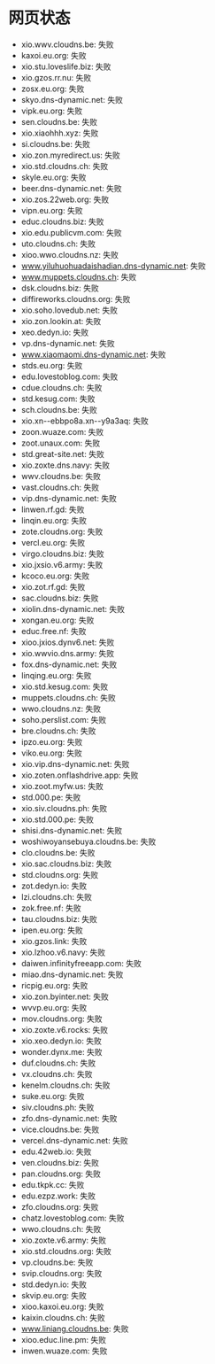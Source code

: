 # 网页状态
- xio.wwv.cloudns.be: 失败
- kaxoi.eu.org: 失败
- xio.stu.loveslife.biz: 失败
- xio.gzos.rr.nu: 失败
- zosx.eu.org: 失败
- skyo.dns-dynamic.net: 失败
- vipk.eu.org: 失败
- sen.cloudns.be: 失败
- xio.xiaohhh.xyz: 失败
- si.cloudns.be: 失败
- xio.zon.myredirect.us: 失败
- xio.std.cloudns.ch: 失败
- skyle.eu.org: 失败
- beer.dns-dynamic.net: 失败
- xio.zos.22web.org: 失败
- vipn.eu.org: 失败
- educ.cloudns.biz: 失败
- xio.edu.publicvm.com: 失败
- uto.cloudns.ch: 失败
- xioo.wwo.cloudns.nz: 失败
- www.yiluhuohuadaishadian.dns-dynamic.net: 失败
- www.muppets.cloudns.ch: 失败
- dsk.cloudns.biz: 失败
- diffireworks.cloudns.org: 失败
- xio.soho.lovedub.net: 失败
- xio.zon.lookin.at: 失败
- xeo.dedyn.io: 失败
- vp.dns-dynamic.net: 失败
- www.xiaomaomi.dns-dynamic.net: 失败
- stds.eu.org: 失败
- edu.lovestoblog.com: 失败
- cdue.cloudns.ch: 失败
- std.kesug.com: 失败
- sch.cloudns.be: 失败
- xio.xn--ebbpo8a.xn--y9a3aq: 失败
- zoon.wuaze.com: 失败
- zoot.unaux.com: 失败
- std.great-site.net: 失败
- xio.zoxte.dns.navy: 失败
- wwv.cloudns.be: 失败
- vast.cloudns.ch: 失败
- vip.dns-dynamic.net: 失败
- linwen.rf.gd: 失败
- linqin.eu.org: 失败
- zote.cloudns.org: 失败
- vercl.eu.org: 失败
- virgo.cloudns.biz: 失败
- xio.jxsio.v6.army: 失败
- kcoco.eu.org: 失败
- xio.zot.rf.gd: 失败
- sac.cloudns.biz: 失败
- xiolin.dns-dynamic.net: 失败
- xongan.eu.org: 失败
- educ.free.nf: 失败
- xioo.jxios.dynv6.net: 失败
- xio.wwvio.dns.army: 失败
- fox.dns-dynamic.net: 失败
- linqing.eu.org: 失败
- xio.std.kesug.com: 失败
- muppets.cloudns.ch: 失败
- wwo.cloudns.nz: 失败
- soho.perslist.com: 失败
- bre.cloudns.ch: 失败
- ipzo.eu.org: 失败
- viko.eu.org: 失败
- xio.vip.dns-dynamic.net: 失败
- xio.zoten.onflashdrive.app: 失败
- xio.zoot.myfw.us: 失败
- std.000.pe: 失败
- xio.siv.cloudns.ph: 失败
- xio.std.000.pe: 失败
- shisi.dns-dynamic.net: 失败
- woshiwoyansebuya.cloudns.be: 失败
- clo.cloudns.be: 失败
- xio.sac.cloudns.biz: 失败
- std.cloudns.org: 失败
- zot.dedyn.io: 失败
- lzi.cloudns.ch: 失败
- zok.free.nf: 失败
- tau.cloudns.biz: 失败
- ipen.eu.org: 失败
- xio.gzos.link: 失败
- xio.lzhoo.v6.navy: 失败
- daiwen.infinityfreeapp.com: 失败
- miao.dns-dynamic.net: 失败
- ricpig.eu.org: 失败
- xio.zon.byinter.net: 失败
- wvvp.eu.org: 失败
- mov.cloudns.org: 失败
- xio.zoxte.v6.rocks: 失败
- xio.xeo.dedyn.io: 失败
- wonder.dynx.me: 失败
- duf.cloudns.ch: 失败
- vx.cloudns.ch: 失败
- kenelm.cloudns.ch: 失败
- suke.eu.org: 失败
- siv.cloudns.ph: 失败
- zfo.dns-dynamic.net: 失败
- vice.cloudns.be: 失败
- vercel.dns-dynamic.net: 失败
- edu.42web.io: 失败
- ven.cloudns.biz: 失败
- pan.cloudns.org: 失败
- edu.tkpk.cc: 失败
- edu.ezpz.work: 失败
- zfo.cloudns.org: 失败
- chatz.lovestoblog.com: 失败
- wwo.cloudns.ch: 失败
- xio.zoxte.v6.army: 失败
- xio.std.cloudns.org: 失败
- vp.cloudns.be: 失败
- svip.cloudns.org: 失败
- std.dedyn.io: 失败
- skvip.eu.org: 失败
- xioo.kaxoi.eu.org: 失败
- kaixin.cloudns.ch: 失败
- www.liniang.cloudns.be: 失败
- xioo.educ.line.pm: 失败
- inwen.wuaze.com: 失败

